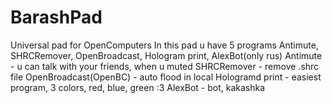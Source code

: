 # BarashPad
Universal pad for OpenComputers
In this pad u have 5 programs
Antimute, SHRCRemover, OpenBroadcast, Hologram print, AlexBot(only rus)
Antimute - u can talk with your friends, when u muted
SHRCRemover - remove .shrc file
OpenBroadcast(OpenBC) - auto flood in local
Hologramd print - easiest program, 3 colors, red, blue, green :3
AlexBot - bot, kakashka
